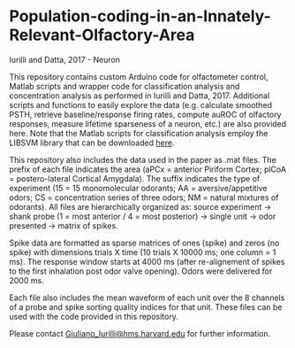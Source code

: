 # Population-coding-in-an-Innately-Relevant-Olfactory-Area
Iurilli and Datta, 2017 - Neuron     

This repository contains custom Arduino code for olfactometer control, Matlab scripts and wrapper code for classification analysis and concentration analysis as performed in Iurilli and Datta, 2017. Additional scripts and functions to easily explore the data (e.g. calculate smoothed PSTH, retrieve baseline/response firing rates, compute auROC of olfactory responses, measure lifetime sparseness of a neuron, etc.) are also provided here.
Note that the Matlab scripts for classification analysis employ the LIBSVM library that can be downloaded [here](http://www.csie.ntu.edu.tw/~cjlin/libsvm/).

This repository also includes the data used in the paper as .mat files. The prefix of each file indicates the area (aPCx = anterior Piriform Cortex; plCoA = postero-lateral Cortical Amygdala). The suffix indicates the type of experiment (15 = 15 monomolecular odorants; AA = aversive/appetitive odors; CS = concentration series of three odors; NM = natural mixtures of odorants). All files are hierarchically organized as: source experiment -> shank probe (1 = most anterior / 4 = most posterior) -> single unit -> odor presented -> matrix of spikes. 

Spike data are formatted as sparse matrices of ones (spike) and zeros (no spike) with dimensions trials X time (10 trials X 10000 ms; one column = 1 ms). The response window starts at 4000 ms (after re-alignement of spikes to the first inhalation post odor valve opening). Odors were delivered for 2000 ms.

Each file also includes the mean waveform of each unit over the 8 channels of a probe and spike sorting quality indices for that unit. These files can be used with the code provided in this repository.

Please contact Giuliano_Iurilli@hms.harvard.edu for further information.
